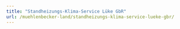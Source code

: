 ```yaml
---
title: "Standheizungs-Klima-Service Lüke GbR"
url: /muehlenbecker-land/standheizungs-klima-service-lueke-gbr/
---
```

